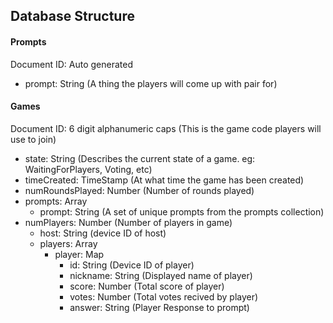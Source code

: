 ## Database Structure
#### Prompts
Document ID: Auto generated
* prompt: String (A thing the players will come up with pair for)


#### Games
Document ID: 6 digit alphanumeric caps (This is the game code players will use to join)
* state: String (Describes the current state of a game. eg: WaitingForPlayers, Voting, etc)
* timeCreated: TimeStamp (At what time the game has been created)
* numRoundsPlayed: Number (Number of rounds played)
* prompts: Array
	* prompt: String (A set of unique prompts from the prompts collection)
* numPlayers: Number (Number of players in game)
	* host: String (device ID of host)
	* players: Array
		* player: Map
			* id: String (Device ID of player)
			* nickname: String (Displayed name of player)
			* score: Number (Total score of player)
			* votes: Number (Total votes recived by player)
			* answer: String (Player Response to prompt)
